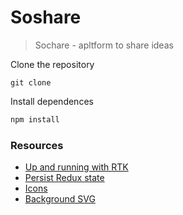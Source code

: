 # Soshare

> Sochare - apltform to share ideas

Clone the repository

```
git clone
```

Install dependences

```bash
npm install
```

### Resources

- [Up and running with RTK](https://www.notjust.dev/blog/2022-12-24-react-native-redux-toolkit)
- [Persist Redux state](https://blog.logrocket.com/persist-state-redux-persist-redux-toolkit-react/)
- [Icons](https://icons.expo.fyi/)
- [Background SVG](https://www.svgbackgrounds.com/)

